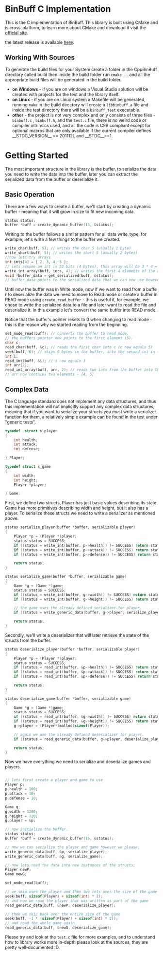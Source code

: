 # BinBuff C Implementation

This is the C implementation of BinBuff.
This library is built using CMake and is cross-platform, to learn more about CMake and download it visit the [official site](https://cmake.org/).

the latest release is available [here](https://github.com/Zshoham/BinBuff/releases).

## Working With Sources 

To generate the build files for your System create a folder in the CppBinBuff directory called build
then inside the build folder run `cmake ..` and all the appropriate build files will be generated in the build folder.

* **on Windows** - if you are on windows a Visual Studio solution will be created with projects for the test and the library itself.
* **on Linux** - if you are on Linux system a Makefile will be generated, running `make` in the build directory will create a `libbinbuff.a` file and inside the test directory there will be a `binbuff_test` executable.
* **other** - the project is not very complex and only consists of three files - `binbuff.c` , `binbuff.h`, and the `test.c` file, there is no weird code or compiler intrinsics used, and all the code is C99 compliant except for optional macros that are only available if the current compiler defines \_\_STDC_VERSION\_\_ >= 201112L and \_\_STDC\_\_==1.

# Getting Started

The most important structure in the library is the buffer, to serialize the data you need to write the data into the buffer, later you can extract the serialized data from the buffer or deserialize it.

## Basic Operation

There are a few ways to create a buffer, we'll start by creating a dynamic buffer - meaning that it will grow in size to fit new incoming data.

```c
status status;
buffer *buff = create_dynamic_buffer(16, &status);
```

Writing to the buffer follows a similar pattern for all data write_type, for example, let's write a few things to the buffer we created.

```C
write_char(buff, 5); // writes the char 5 (usually 1 byte)
write_short(buff, 5); // writes the short 5 (usually 2 bytes)
//now lets try arrays
int ints[4] = { 2, 3, 4, 5 };
// lets assume an int is 32 bits (4 bytes), this array will be 3 * 4 = 12 bytes
write_int_array(buff, ints, 4); // writes the first 4 elements of the array (12 bytes)
void *buffer_data = get_serialized(buff, &status); 
// buffer_data points to the serialized data that we can now use however we want
```

Until now the buffer was in Write mode, now if we want to read from a buffe r to deserialize the data we need to move to Read mode or create a buffer in READ mode using `create_read_buffer` - this is useful if, for example, we chose to write the serialized data to a file and later want to read the file and deserialize it. 
In this example let's convert the same buffer into READ mode.

Notice that the buffer's pointer resets to 0 when changing to read mode - this is the reason why we started reading from the beginning.

```C
set_mode_read(buff); // converts the buffer to read mode.
// the buffers pointer now points to the first element (5).
char c;
read_char(buff, &c); // reads the first char into c (c now equals 5)
seek(buff, 6); // skips 6 bytes in the buffer, into the second int in the array
int i;
read_int(buff, &i); // i now equals 3
int arr[2];
read_int_array(buff, arr, 2); // reads two ints from the buffer into the array
// arr now contains two elements - {4, 5}
```

## Complex Data

The C language standard does not implement any data structures, and thus this implementation will not implicitly support any complex data structures, meaning that if you want to serialize your structs you must write a serializer function for them, a relatively simple example can be found in the test under "generic tests".

```C
typedef  struct s_player
{
	int health;
	int attack;
	int defense;

} Player;

typedef struct s_game
{
	int width;
	int height;
	Player *player;

} Game;
```
First, we define two structs, Player has just basic values describing its state. Game has more primitives describing width and height, but it also has a player. To serialize these structs we need to write a serializer as mentioned above.

```C
status serialize_player(buffer *buffer, serializable player)
{
	Player *p = (Player *)player;
	status status = SUCCESS;
	if ((status = write_int(buffer, p->health)) != SUCCESS) return status;
	if ((status = write_int(buffer, p->attack)) != SUCCESS) return status;
	if ((status = write_int(buffer, p->defense)) != SUCCESS) return status;

	return status;
}

status serialize_game(buffer *buffer, serializable game)
{
	Game *g = (Game *)game;
	status status = SUCCESS;
	if ((status = write_int(buffer, g->width)) != SUCCESS) return status;
	if ((status = write_int(buffer, g->height)) != SUCCESS) return status;

    // the game uses the already defined serializer for player.
	if ((status = write_generic_data(buffer, g->player, serialize_player)) != SUCCESS) return status;

	return status;
}
```
Secondly, we'll write a deserializer that will later retrieve the state of the structs from the buffer.

```C
status deserialize_player(buffer *buffer, serializable player)
{
	Player *p = (Player *)player;
	status status = SUCCESS;
	if ((status = read_int(buffer, &p->health)) != SUCCESS) return status;
	if ((status = read_int(buffer, &p->attack)) != SUCCESS) return status;
	if ((status = read_int(buffer, &p->defense)) != SUCCESS) return status;

	return status;
}

status deserialize_game(buffer *buffer, serializable game)
{
	Game *g = (Game *)game;
	status status = SUCCESS;
	if ((status = read_int(buffer, &g->width)) != SUCCESS) return status;
	if ((status = read_int(buffer, &g->height)) != SUCCESS) return status;
	g->player = (Player*)malloc(sizeof(Player));

    // again we use the already defiend deserializer for player.
	if ((status = read_generic_data(buffer, g->player, deserialize_player)) != SUCCESS) return status;

	return status;
}
```
Now we have everything we need to serialize and deserialize games and players.

```C

// lets first create a player and game to use
Player p;
p.health = 100;
p.attack = 10;
p.defense = 10;

Game g;
g.width = 1280;
g.height = 720;
g.player = &p;

// now initialize the buffer.
status status;
buffer *buff = create_dynamic_buffer(16, &status);

// now we can serialize the player and game however we please.
write_generic_data(buff, &p, serialize_player);
write_generic_data(buff, &g, serialize_game);

// now lets read the data into new instances of the structs;
Player newP;
Game newG;

set_mode_read(buff);

// we skip over the player and then two ints over the size of the game
seek(buff, sizeof(Player) + sizeof(int) * 2);
// and now we read the player that was written as part of the game
read_generic_data(buff, &newP, deserialize_player);

// then we skip back over the entire size of the game
seek(buff, -1 * (sizeof(Player) + sizeof(int) * 2));
// and read the whole game again.
read_generic_data(buff, &newG, deserialize_game);	

```

Please try and look at the `test.c` file for more examples, and to understand how to library works more in-depth please look at the sources, they are pretty well-documented :D.